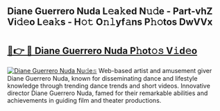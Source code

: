 ## Diane Guerrero Nuda L𝚎a𝚔ed N𝚞𝚍e - Part-vhZ Vi𝚍𝚎o L𝚎a𝚔s - H𝚘𝚝 O𝚗𝚕yf𝚊ns P𝚑𝚘tos DwVVx

# <h2><a href="http://kfe82rb.oniu.top/?m=Diane+Guerrero+Nuda">🔗👉 🔴 Diane Guerrero Nuda P𝚑ot𝚘𝚜 V𝚒d𝚎o</a></h2>

[![Diane Guerrero Nuda Nu𝚍e𝚜](https://i.imgur.com/0qMVB7G.gif)](http://kfe82rb.oniu.top/?m=Diane+Guerrero+Nuda)
Web-based artist and amusement giver Diane Guerrero Nuda, known for disseminating dance and lifestyle knowledge through trending dance trends and short videos. Innovative director Diane Guerrero Nuda, famed for their remarkable abilities and achievements in guiding film and theater productions.  
